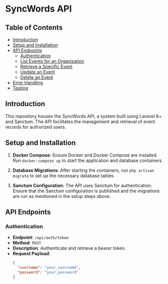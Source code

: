 # SyncWords API

## Table of Contents

- [Introduction](#introduction)
- [Setup and Installation](#setup-and-installation)
- [API Endpoints](#api-endpoints)
    - [Authentication](#authentication)
    - [List Events for an Organization](#list-events-for-an-organization)
    - [Retrieve a Specific Event](#retrieve-a-specific-event)
    - [Update an Event](#update-an-event)
    - [Delete an Event](#delete-an-event)
- [Error Handling](#error-handling)
- [Testing](#testing)

## Introduction

This repository houses the SyncWords API, a system built using Laravel 8+ and Sanctum. The API facilitates the management and retrieval of event records for authorized users.

## Setup and Installation

1. **Docker Compose**: Ensure Docker and Docker Compose are installed. Run `docker-compose up` to start the application and database containers.

2. **Database Migrations**: After starting the containers, run `php artisan migrate` to set up the necessary database tables.

3. **Sanctum Configuration**: The API uses Sanctum for authentication. Ensure that the Sanctum configuration is published and the migrations are run as mentioned in the setup steps above.

## API Endpoints

### Authentication

- **Endpoint**: `/api/auth/token`
- **Method**: `POST`
- **Description**: Authenticate and retrieve a bearer token.
- **Request Payload**:
   ```json
   {
     "username": "your_username",
     "password": "your_password"
   }
